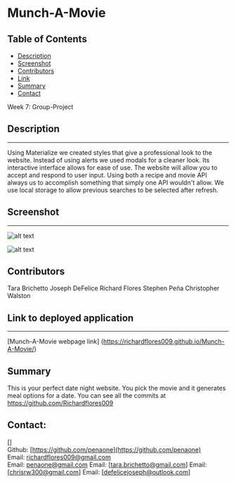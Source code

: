 # Munch-A-Movie

## Table of Contents
* [Description](#description)
* [Screenshot](#screenshot)
* [Contributors](#contributors)
* [Link](#link)
* [Summary](#summary)
* [Contact](#contact)

Week 7: Group-Project

## Description 
******************************************************************************************************************************************************************************************************************************
Using Materialize we created styles that give a professional look to the website. Instead of using alerts we used modals for a cleaner look. Its interactive interface allows for ease of use. The website will allow you to accept and respond to user input. Using both a recipe and movie API always us to accomplish something that simply one API wouldn't allow. We use local storage to allow previous searches to be selected after refresh.

## Screenshot
******************************************************************************************************************************************************************************************************************************

![alt text](https://raw.githubusercontent.com/Richardflores009/Munch-A-Movie/master/assets/img/Screen%20Shot%202020-09-15%20at%2011.42.00.png "Top of webpage")

![alt text](https://raw.githubusercontent.com/Richardflores009/Munch-A-Movie/master/assets/img/Screen%20Shot%202020-09-15%20at%2011.42.15.png "Bottom of Webpage")


## Contributors
Tara Brichetto
Joseph DeFelice
Richard Flores
Stephen Peña
Christopher Walston

## Link to deployed application
******************************************************************************************************************************************************************************************************************************
[Munch-A-Movie webpage link] (https://richardflores009.github.io/Munch-A-Movie/)

## Summary
This is your perfect date night website. You pick the movie and it generates meal options for a date.
You can see all the commits at https://github.com/Richardflores009

## Contact:
[]<br>
Github: [https://github.com/penaone](https://github.com/penaone)<br>
Email: [richardflores009@gmail.com](richardflores009@gmail.com)<br>
Email: [penaone@gmail.com](penaone@gmail.com)
Email: [tara.brichetto@gmail.com]
Email: [chrisrw300@gmail.com]
Email: [defelicejoseph@outlook.com]
